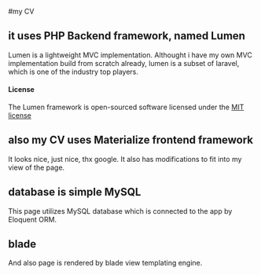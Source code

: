 #my CV

## it uses PHP Backend framework, named Lumen

Lumen is a lightweight MVC implementation. Althought i have my own MVC implementation build from scratch already, lumen is a subset of laravel, which is one of the industry top players.

#### License

The Lumen framework is open-sourced software licensed under the [MIT license](http://opensource.org/licenses/MIT)

## also my CV uses Materialize frontend framework

It looks nice, just nice, thx google. It also has modifications to fit into my view of the page.

## database is simple MySQL

This page utilizes MySQL database which is connected to the app by Eloquent ORM.

## blade

And also page is rendered by blade view templating engine.